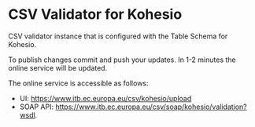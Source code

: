 # CSV Validator for Kohesio

CSV validator instance that is configured with the Table Schema for Kohesio.

To publish changes commit and push your updates. In 1-2 minutes the online service will be updated.

The online service is accessible as follows:
* UI: https://www.itb.ec.europa.eu/csv/kohesio/upload
* SOAP API: https://www.itb.ec.europa.eu/csv/soap/kohesio/validation?wsdl.